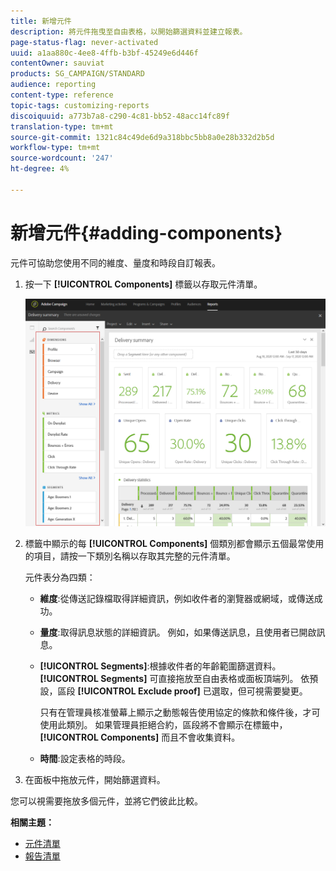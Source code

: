```yaml
---
title: 新增元件
description: 將元件拖曳至自由表格，以開始篩選資料並建立報表。
page-status-flag: never-activated
uuid: a1aa880c-4ee8-4ffb-b3bf-45249e6d446f
contentOwner: sauviat
products: SG_CAMPAIGN/STANDARD
audience: reporting
content-type: reference
topic-tags: customizing-reports
discoiquuid: a773b7a8-c290-4c81-bb52-48acc14fc89f
translation-type: tm+mt
source-git-commit: 1321c84c49de6d9a318bbc5bb8a0e28b332d2b5d
workflow-type: tm+mt
source-wordcount: '247'
ht-degree: 4%

---
```



# 新增元件{#adding-components}

元件可協助您使用不同的維度、量度和時段自訂報表。

1. 按一下 **[!UICONTROL Components]** 標籤以存取元件清單。

   ![](assets/dynamic_report_components.png)

1. 標籤中顯示的每 **[!UICONTROL Components]** 個類別都會顯示五個最常使用的項目，請按一下類別名稱以存取其完整的元件清單。

   元件表分為四類：

   * **維度**:從傳送記錄檔取得詳細資訊，例如收件者的瀏覽器或網域，或傳送成功。
   * **量度**:取得訊息狀態的詳細資訊。 例如，如果傳送訊息，且使用者已開啟訊息。
   * **[!UICONTROL Segments]**:根據收件者的年齡範圍篩選資料。 **[!UICONTROL Segments]** 可直接拖放至自由表格或面板頂端列。 依預設，區段 **[!UICONTROL Exclude proof]** 已選取，但可視需要變更。

      只有在管理員核准螢幕上顯示之動態報告使用協定的條款和條件後，才可使用此類別。 如果管理員拒絕合約，區段將不會顯示在標籤中， **[!UICONTROL Components]** 而且不會收集資料。

   * **時間**:設定表格的時段。

1. 在面板中拖放元件，開始篩選資料。

您可以視需要拖放多個元件，並將它們彼此比較。

**相關主題：**

* [元件清單](../../reporting/using/list-of-components-.md)
* [報告清單](../../reporting/using/defining-the-report-period.md)

